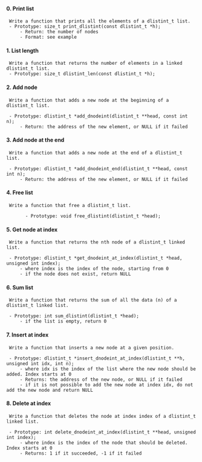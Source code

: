 #### 0. Print list
     Write a function that prints all the elements of a dlistint_t list.
     - Prototype: size_t print_dlistint(const dlistint_t *h);
	     - Return: the number of nodes
	     - Format: see example

#### 1. List length
     Write a function that returns the number of elements in a linked dlistint_t list.
     - Prototype: size_t dlistint_len(const dlistint_t *h);


#### 2. Add node
     Write a function that adds a new node at the beginning of a dlistint_t list.

     - Prototype: dlistint_t *add_dnodeint(dlistint_t **head, const int n);
	     - Return: the address of the new element, or NULL if it failed

#### 3. Add node at the end
     Write a function that adds a new node at the end of a dlistint_t list.

     - Prototype: dlistint_t *add_dnodeint_end(dlistint_t **head, const int n);
	     - Return: the address of the new element, or NULL if it failed

#### 4. Free list
     Write a function that free a dlistint_t list.

     	   - Prototype: void free_dlistint(dlistint_t *head);


#### 5. Get node at index
     Write a function that returns the nth node of a dlistint_t linked list.

     - Prototype: dlistint_t *get_dnodeint_at_index(dlistint_t *head, unsigned int index);
	     - where index is the index of the node, starting from 0
	     - if the node does not exist, return NULL

#### 6. Sum list
     Write a function that returns the sum of all the data (n) of a dlistint_t linked list.

     - Prototype: int sum_dlistint(dlistint_t *head);
	     - if the list is empty, return 0

#### 7. Insert at index
     Write a function that inserts a new node at a given position.

     - Prototype: dlistint_t *insert_dnodeint_at_index(dlistint_t **h, unsigned int idx, int n);
	     - where idx is the index of the list where the new node should be added. Index starts at 0
	     - Returns: the address of the new node, or NULL if it failed
	     - if it is not possible to add the new node at index idx, do not add the new node and return NULL


#### 8. Delete at index
     Write a function that deletes the node at index index of a dlistint_t linked list.

     - Prototype: int delete_dnodeint_at_index(dlistint_t **head, unsigned int index);
	     - where index is the index of the node that should be deleted. Index starts at 0
	     - Returns: 1 if it succeeded, -1 if it failed